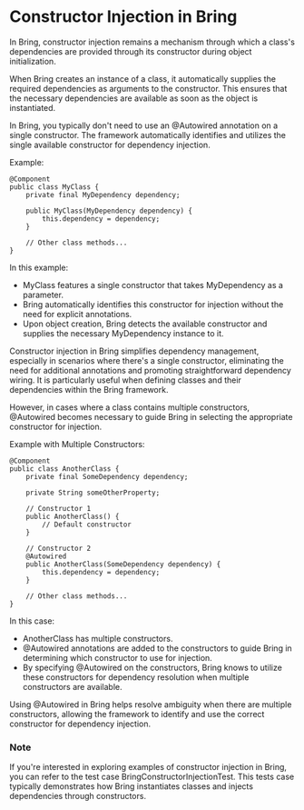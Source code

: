 # Constructor Injection in Bring

In Bring, constructor injection remains a mechanism through which a class's dependencies are provided through its constructor during object initialization.

When Bring creates an instance of a class, it automatically supplies the required dependencies as arguments to the constructor. This ensures that the necessary dependencies are available as soon as the object is instantiated.

In Bring, you typically don't need to use an @Autowired annotation on a single constructor. The framework automatically identifies and utilizes the single available constructor for dependency injection.

Example:

```
@Component
public class MyClass {
    private final MyDependency dependency;

    public MyClass(MyDependency dependency) {
        this.dependency = dependency;
    }

    // Other class methods...
}

```

In this example:

- MyClass features a single constructor that takes MyDependency as a parameter.
- Bring automatically identifies this constructor for injection without the need for explicit annotations.
- Upon object creation, Bring detects the available constructor and supplies the necessary MyDependency instance to it.

Constructor injection in Bring simplifies dependency management, especially in scenarios where there's a single constructor, eliminating the need for additional annotations and promoting straightforward dependency wiring. It is particularly useful when defining classes and their dependencies within the Bring framework.

However, in cases where a class contains multiple constructors, @Autowired becomes necessary to guide Bring in selecting the appropriate constructor for injection.

Example with Multiple Constructors:


```
@Component
public class AnotherClass {
    private final SomeDependency dependency;

    private String someOtherProperty;

    // Constructor 1
    public AnotherClass() {
        // Default constructor
    }

    // Constructor 2
    @Autowired
    public AnotherClass(SomeDependency dependency) {
        this.dependency = dependency;
    }

    // Other class methods...
}

```


In this case:

- AnotherClass has multiple constructors.
- @Autowired annotations are added to the constructors to guide Bring in determining which constructor to use for injection.
- By specifying @Autowired on the constructors, Bring knows to utilize these constructors for dependency resolution when multiple constructors are available.

Using @Autowired in Bring helps resolve ambiguity when there are multiple constructors, allowing the framework to identify and use the correct constructor for dependency injection.


### Note

If you're interested in exploring examples of constructor injection in Bring, you can refer to the test case BringConstructorInjectionTest. 
This tests case typically demonstrates how Bring instantiates classes and injects dependencies through constructors.